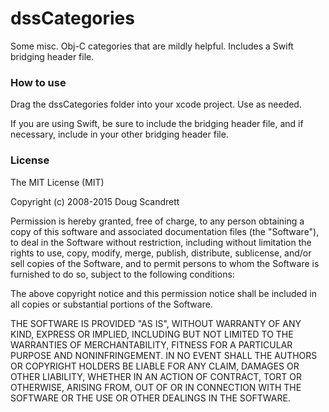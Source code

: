 dssCategories
====================

Some misc. Obj-C categories that are mildly helpful. Includes a Swift bridging header file.

### How to use
Drag the dssCategories folder into your xcode project. Use as needed.

If you are using Swift, be sure to include the bridging header file, and if necessary, include in your other bridging header file.

### License

The MIT License (MIT)

Copyright (c) 2008-2015 Doug Scandrett

Permission is hereby granted, free of charge, to any person obtaining a copy
of this software and associated documentation files (the "Software"), to deal
in the Software without restriction, including without limitation the rights
to use, copy, modify, merge, publish, distribute, sublicense, and/or sell
copies of the Software, and to permit persons to whom the Software is
furnished to do so, subject to the following conditions:

The above copyright notice and this permission notice shall be included in
all copies or substantial portions of the Software.

THE SOFTWARE IS PROVIDED "AS IS", WITHOUT WARRANTY OF ANY KIND, EXPRESS OR
IMPLIED, INCLUDING BUT NOT LIMITED TO THE WARRANTIES OF MERCHANTABILITY,
FITNESS FOR A PARTICULAR PURPOSE AND NONINFRINGEMENT. IN NO EVENT SHALL THE
AUTHORS OR COPYRIGHT HOLDERS BE LIABLE FOR ANY CLAIM, DAMAGES OR OTHER
LIABILITY, WHETHER IN AN ACTION OF CONTRACT, TORT OR OTHERWISE, ARISING FROM,
OUT OF OR IN CONNECTION WITH THE SOFTWARE OR THE USE OR OTHER DEALINGS IN
THE SOFTWARE.
